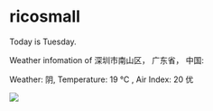 # ricosmall

Today is Tuesday.

Weather infomation of 深圳市南山区， 广东省， 中国: 

Weather: 阴, Temperature: 19 ℃ , Air Index: 20 优

<img src="https://github-readme-stats.vercel.app/api?username=ricosmall&show_icons=true" />
